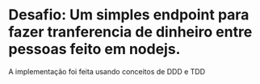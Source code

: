 # Desafio: Um simples endpoint para fazer tranferencia de dinheiro entre pessoas feito em nodejs.

A implementação foi feita usando conceitos de DDD e TDD
